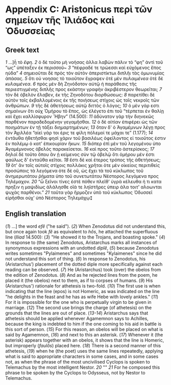 # Appendix C: Aristonicus περὶ τῶν σημείων τῆς Ἰλιάδος καὶ Ὀδυσσείας


## Greek text

*1* ...]ἦ τὸ *ἔφη*.
*2* ὁ δὲ τοῦτο μὴ νοήσας ἀλλα λαβὼν πάλιν τὸ <q>φη</q> ἀντὶ τοῦ <q>ως</q> ὑπέταξεν ἐκ περισσοῦ~
*3* “πέφραδέ τε τρώεσσι καὶ εὐχόμενος ἔπος ηύδα”
*4* σημειοῦται δὲ πρὸς τὸν αὐτὸν ἀπεριστίκτωι διπλῆι τὰς ὁμωνυμίας ἁπάσας.
*5* ὅτι οὐ νοησας τὸ τοιοῦτον ἔγραψεν ὁτὲ μὲν *πυλαιμένεα* ὁτὲ δὲ *κυλαιμένεα*. 
*6* πρὸς μὲν δὴ Ζηνόδοτον αὐτῷ ἠ παράθεσις τῆς περιεστιγμένης διπλῆς προς εκάστην γραφὴν ἀκριβέστερον θεωρεῖται;
*7* τὸν δὲ ὀβελὸν ἔλαβεν, ἐκ τῆς  Ζηνοδότου διορθώσεως:
*8* παρετίθει δὲ αὐτὸν τοῖς ἐκβαλλομένοις ἐκ τῆς ποιήσεως στίχοις ὡς τοῖς νεκροῖς τῶν ἀνθρώπων.
*9* τῆς δὲ ἀθετήσεως αὐτῷ διττὸς ὁ λόγος;
*10* ὁ μὲν γάρ εστι σημαίνων ὅτι οὐχ Ὁμήρου τὸ ἔπος, ὡς ἐλέγετο ἐπι τοῦ  “τέρπεται ἐν θαλίῃ καὶ ἔχει καλλίσφυρον Ἥβην” (14.500):
*11* ἀδύνατον γὰρ τὴν διηνεκῶς παρθένον παραδεδομένην γεγαμῆσθαι.
*12* ὁ δὲ αἰτίαν ἐπιφέρει ὡς τῶν ποιημάτων ἐν τῇ τάξει διημαρτημένων;
*13* ὅταν δ'  ὁ  Ἀγαμέμνων λέγῃ προς τὸν  Ἀχιλλέα  “αἰεὶ γάρ τοι έρις τε φίλη πόλεμοί τε μάχαι τε” (1.177);
*14* ἐντᾶυθα ἠθετῆσθαι φησὶ χάριν τοῦ βασιλέως ὀφείλοντος εἰ τοιοῦτος ἐστιν ἐν πολέμῳ ὁ κατ' ἐπικουρίαν ἥκων.
*15* διόπερ ἐπὶ μὲν τοῦ λεγομένου ὑπο Ἀγαμέμνονος ὀβελὸς παρακείσεται.
*16* καὶ προς τοῦτο ἀστερίσκος;
*17* δηλοῖ δὲ τοῦτο ὅπου ἂν ᾐ κείμενος σὺν τῷ ὀβελῷ ὅτι ὁμήρου μέν ἐστι φαύλως δ' ἐνταῦθα κεῖται.
*18* ἔστι δὲ καὶ έτερος τρόπος τῆς ἀθετήσεως;
*19* ὅτ' ἂν τοῖς αὐτοῖς στίχοις πολλάκις χρῆται ὁτε μὲν οἰκείοις περιτιθεὶς προσώποις τὰ λεγόμενα ὁτε δὲ οὕ, ὡς ἔχει τὰ τοῦ κύκλωπος τοῦ ἀνημερωτάτου ῥήματα ὑπο τοῦ συνετωτάτου Νέστορος λεγόμενα προς Τηλέμαχον. 
*20* “ὦ ξεῖνοι τίνες ἐστὲ πόθεν πλεῖθ' ὑγρὰ κέλευθα ἠ τι κατα πρηξιν η μαψιδίως ἀλάλησθε οῖά τε ληϊστῆρες ὑπειρ άλα τοιτ' αλοωνται ψυχὰς παρθένοι.” *21* ταῦτα γὰρ ἥρμοζεν ὑπὸ τοῦ κύκλωπος  Ὀδυσσεῖ εἰρῆσθαι οὐχ' ὑπὸ  Νέστορος Τηλεμάχῳ⁑
   


## English translation

(*1*) ...] the word *efê* ("he said").
(*2*) When Zenodotus did not understand this, but once again took *fê* as equivalent to *hôs*, he attached the superfluous line (*Iliad* 14.500):
(*3*) "He showed it to the Trojans, and boasting spoke."
(*4*) In response to (the same) Zenodotus, Aristarchus marks all instances of synonymous expressions with an undotted *diplê*,
(*5*) because Zenodotus writes sometimes "Pylaimenes" and sometimes "Kylaimenes" since he did not understand this sort of thing.
(*6*) In response to Zenodotus, his (Aristarchus’) placement of the dotted diple more specifically against each reading can be observed.
(*7*) He (Aristarchus) took (over) the obelos from the edition of Zenodotus.
(*8*) And as he rejected lines from the poem, he placed it (the obelos) next to them, as if to corpses of humans.
(*9*) His (Aristarchus') rationale for athetesis is two-fold.
(*10*) The first use is when indicating that the line (epos) is not Homeric, as was indicated on the line "he delights in the feast and he has as wife Hebe with lovely ankles."
(*11*) For it is impossible for the one who is perpetually virgin to be given in marriage.
(*12*) The second use brings the charge (of athetesis) on the grounds that the lines are out of place.
(*13-14*) Aristarchus says that athetesis should be applied whenever Agamemnon says to Achilles, because the king is indebted to him if the one coming to his aid in battle is this sort of person.
(*15*) For this reason, an obelos will be placed on what is said by Agamemnon,
(*16*) and next to this an asterisk.
(*17*) Whenever it (the asterisk) appears together with an obelos, it shows that the line is Homeric, but improperly (*faulôs*) placed here.
(*18*) There is a second manner of this athetesis,
(*19*) when he (the poet) uses the same lines repeatedly, applying what is said to appropriate characters in some cases, and in some cases not, as when the phrase of the most uncivilised Cyclops is spoken to Telemachus by the most intelligent Nestor.
*20* ""
*21* For he composed this phrase to be spoken by the Cyclops to Odysseus, not by Nestor to Telemachus.




